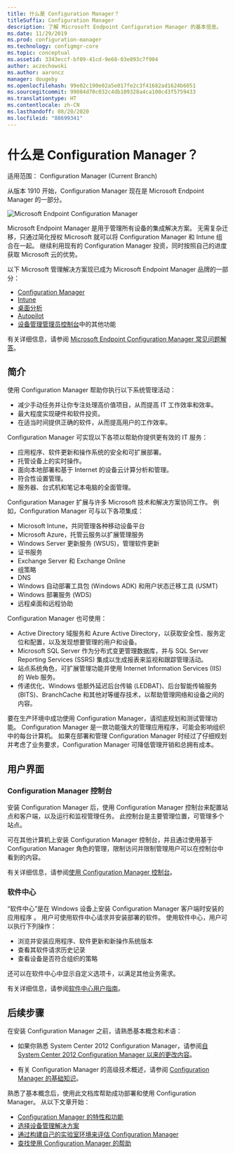 ```yaml
---
title: 什么是 Configuration Manager？
titleSuffix: Configuration Manager
description: 了解 Microsoft Endpoint Configuration Manager 的基本信息。
ms.date: 11/29/2019
ms.prod: configuration-manager
ms.technology: configmgr-core
ms.topic: conceptual
ms.assetid: 3343eccf-bf09-41cd-9e68-03e893c7f904
author: aczechowski
ms.author: aaroncz
manager: dougeby
ms.openlocfilehash: 99e02c190e02a5e017fe2c3f41682ad1624b6051
ms.sourcegitcommit: 99084d70c032c4db109328a4ca100cd3f5759433
ms.translationtype: HT
ms.contentlocale: zh-CN
ms.lasthandoff: 08/20/2020
ms.locfileid: "88699341"
---
```

# <a name="what-is-configuration-manager"></a>什么是 Configuration Manager？

适用范围：  Configuration Manager (Current Branch)

从版本 1910 开始，Configuration Manager 现在是 Microsoft Endpoint Manager 的一部分。

![Microsoft Endpoint Configuration Manager](media/4960084-endpoint-manager-logo.png)

Microsoft Endpoint Manager 是用于管理所有设备的集成解决方案。 无需复杂迁移，只通过简化授权 Microsoft 就可以将 Configuration Manager 和 Intune 组合在一起。 继续利用现有的 Configuration Manager 投资，同时按照自己的进度获取 Microsoft 云的优势。

以下 Microsoft 管理解决方案现已成为 Microsoft Endpoint Manager  品牌的一部分：

- [Configuration Manager](/configmgr)
- [Intune](/intune)
- [桌面分析](../../desktop-analytics/overview.md)
- [Autopilot](/intune/enrollment/enrollment-autopilot)
- [设备管理管理员控制台](https://techcommunity.microsoft.com/t5/enterprise-mobility-security/microsoft-intune-rolls-out-an-improved-streamlined-endpoint/ba-p/937760)中的其他功能

有关详细信息，请参阅 [Microsoft Endpoint Configuration Manager 常见问题解答](microsoft-endpoint-manager-faq.md)。

## <a name="introduction"></a>简介

使用 Configuration Manager 帮助你执行以下系统管理活动：

- 减少手动任务并让你专注处理高价值项目，从而提高 IT 工作效率和效率。  
- 最大程度实现硬件和软件投资。  
- 在适当时间提供正确的软件，从而提高用户的工作效率。  

Configuration Manager 可实现以下各项以帮助你提供更有效的 IT 服务：

- 应用程序、软件更新和操作系统的安全和可扩展部署。
- 托管设备上的实时操作。
- 面向本地部署和基于 Internet 的设备云计算分析和管理。
- 符合性设置管理。  
- 服务器、台式机和笔记本电脑的全面管理。

Configuration Manager 扩展与许多 Microsoft 技术和解决方案协同工作。 例如，Configuration Manager 可与以下各项集成：  

- Microsoft Intune，共同管理各种移动设备平台
- Microsoft Azure，托管云服务以扩展管理服务
- Windows Server 更新服务 (WSUS)，管理软件更新
- 证书服务
- Exchange Server 和 Exchange Online
- 组策略
- DNS
- Windows 自动部署工具包 (Windows ADK) 和用户状态迁移工具 (USMT)
- Windows 部署服务 (WDS)
- 远程桌面和远程协助

Configuration Manager 也可使用：  

- Active Directory 域服务和 Azure Active Directory，以获取安全性、服务定位和配置，以及发现想要管理的用户和设备。  
- Microsoft SQL Server 作为分布式变更管理数据库，并与 SQL Server Reporting Services (SSRS) 集成以生成报表来监视和跟踪管理活动。  
- 站点系统角色，可扩展管理功能并使用 Internet Information Services (IIS) 的 Web 服务。
- 传递优化、Windows 低额外延迟后台传输 (LEDBAT)、后台智能传输服务 (BITS)、BranchCache 和其他对等缓存技术，以帮助管理网络和设备之间的内容。

要在生产环境中成功使用 Configuration Manager，请彻底规划和测试管理功能。 Configuration Manager 是一款功能强大的管理应用程序，可能会影响组织中的每台计算机。 如果在部署和管理 Configuration Manager 时经过了仔细规划并考虑了业务要求，Configuration Manager 可降低管理开销和总拥有成本。  

## <a name="user-interfaces"></a>用户界面

### <a name="the-configuration-manager-console"></a><a name="BKMK_Console"></a> Configuration Manager 控制台

安装 Configuration Manager 后，使用 Configuration Manager 控制台来配置站点和客户端，以及运行和监视管理任务。 此控制台是主要管理位置，可管理多个站点。  

可在其他计算机上安装 Configuration Manager 控制台，并且通过使用基于 Configuration Manager 角色的管理，限制访问并限制管理用户可以在控制台中看到的内容。  

有关详细信息，请参阅[使用 Configuration Manager 控制台](../servers/manage/admin-console.md)。

### <a name="software-center"></a><a name="BKMK_ApplicationCatalog"></a>软件中心

“软件中心”是在 Windows 设备上安装 Configuration Manager 客户端时安装的应用程序  。 用户可使用软件中心请求并安装部署的软件。 使用软件中心，用户可以执行下列操作：  

- 浏览并安装应用程序、软件更新和新操作系统版本
- 查看其软件请求历史记录
- 查看设备是否符合组织的策略

还可以在软件中心中显示自定义选项卡，以满足其他业务需求。

有关详细信息，请参阅[软件中心用户指南](software-center.md)。

## <a name="next-steps"></a>后续步骤

在安装 Configuration Manager 之前，请熟悉基本概念和术语：

- 如果你熟悉 System Center 2012 Configuration Manager，请参阅[自 System Center 2012 Configuration Manager 以来的更改内容](../plan-design/changes/what-has-changed-from-configuration-manager-2012.md)。

- 有关 Configuration Manager 的高级技术概述，请参阅 [Configuration Manager 的基础知识](fundamentals.md)。

熟悉了基本概念后，使用此文档库帮助成功部署和使用 Configuration Manager。 从以下文章开始：

- [Configuration Manager 的特性和功能](../plan-design/changes/features-and-capabilities.md)  
- [选择设备管理解决方案](../plan-design/choose-a-device-management-solution.md)  
- [通过构建自己的实验室环境来评估 Configuration Manager](../get-started/set-up-your-lab.md)
- [查找使用 Configuration Manager 的帮助](find-help.md)